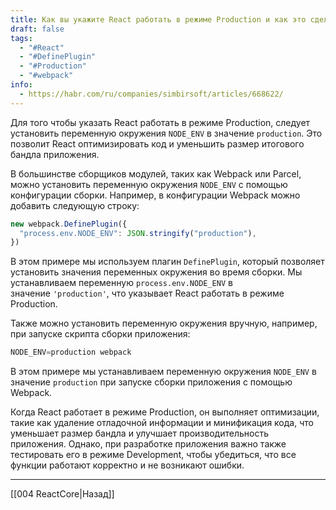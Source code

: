 ```yaml
---
title: Как вы укажите React работать в режиме Production и как это сделать?
draft: false
tags:
  - "#React"
  - "#DefinePlugin"
  - "#Production"
  - "#webpack"
info:
  - https://habr.com/ru/companies/simbirsoft/articles/668622/
---
```

Для того чтобы указать React работать в режиме Production, следует установить переменную окружения `NODE_ENV` в значение `production`. Это позволит React оптимизировать код и уменьшить размер итогового бандла приложения.

В большинстве сборщиков модулей, таких как Webpack или Parcel, можно установить переменную окружения `NODE_ENV` с помощью конфигурации сборки. Например, в конфигурации Webpack можно добавить следующую строку:

```jsx
new webpack.DefinePlugin({
  "process.env.NODE_ENV": JSON.stringify("production"),
})
```

В этом примере мы используем плагин `DefinePlugin`, который позволяет установить значения переменных окружения во время сборки. Мы устанавливаем переменную `process.env.NODE_ENV` в значение `'production'`, что указывает React работать в режиме Production.

Также можно установить переменную окружения вручную, например, при запуске скрипта сборки приложения:

```jsx
NODE_ENV=production webpack
```

В этом примере мы устанавливаем переменную окружения `NODE_ENV` в значение `production` при запуске сборки приложения с помощью Webpack.

Когда React работает в режиме Production, он выполняет оптимизации, такие как удаление отладочной информации и минификация кода, что уменьшает размер бандла и улучшает производительность приложения. Однако, при разработке приложения важно также тестировать его в режиме Development, чтобы убедиться, что все функции работают корректно и не возникают ошибки.

---

[[004 ReactCore|Назад]]
